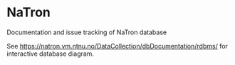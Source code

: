 # NaTron
Documentation and issue tracking of NaTron database

See https://natron.vm.ntnu.no/DataCollection/dbDocumentation/rdbms/ for interactive database diagram.
